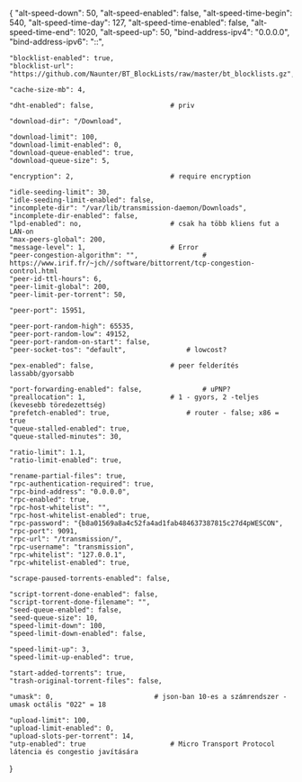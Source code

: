 {
    "alt-speed-down": 50,
    "alt-speed-enabled": false,
    "alt-speed-time-begin": 540,
    "alt-speed-time-day": 127,
    "alt-speed-time-enabled": false,
    "alt-speed-time-end": 1020,
    "alt-speed-up": 50,
    "bind-address-ipv4": "0.0.0.0",
    "bind-address-ipv6": "::",

    "blocklist-enabled": true,
    "blocklist-url": "https://github.com/Naunter/BT_BlockLists/raw/master/bt_blocklists.gz",

    "cache-size-mb": 4,

    "dht-enabled": false,					# priv

    "download-dir": "/Download",

    "download-limit": 100,
    "download-limit-enabled": 0,
    "download-queue-enabled": true,
    "download-queue-size": 5,

    "encryption": 2,						# require encryption

    "idle-seeding-limit": 30,
    "idle-seeding-limit-enabled": false,
    "incomplete-dir": "/var/lib/transmission-daemon/Downloads",
    "incomplete-dir-enabled": false,
    "lpd-enabled": no,						# csak ha több kliens fut a LAN-on
    "max-peers-global": 200,
    "message-level": 1,						# Error
    "peer-congestion-algorithm": "",				# https://www.irif.fr/~jch//software/bittorrent/tcp-congestion-control.html
    "peer-id-ttl-hours": 6,
    "peer-limit-global": 200,
    "peer-limit-per-torrent": 50,

    "peer-port": 15951,

    "peer-port-random-high": 65535,
    "peer-port-random-low": 49152,
    "peer-port-random-on-start": false,
    "peer-socket-tos": "default",				# lowcost?

    "pex-enabled": false,					# peer felderítés lassabb/gyorsabb

    "port-forwarding-enabled": false,				# uPNP?
    "preallocation": 1,						# 1 - gyors, 2 -teljes (kevesebb töredezettség)
    "prefetch-enabled": true,					# router - false; x86 = true
    "queue-stalled-enabled": true,
    "queue-stalled-minutes": 30,

    "ratio-limit": 1.1,
    "ratio-limit-enabled": true,

    "rename-partial-files": true,
    "rpc-authentication-required": true,
    "rpc-bind-address": "0.0.0.0",
    "rpc-enabled": true,
    "rpc-host-whitelist": "",
    "rpc-host-whitelist-enabled": true,
    "rpc-password": "{b8a01569a8a4c52fa4ad1fab484637387815c27d4pWESCON",
    "rpc-port": 9091,
    "rpc-url": "/transmission/",
    "rpc-username": "transmission",
    "rpc-whitelist": "127.0.0.1",
    "rpc-whitelist-enabled": true,

    "scrape-paused-torrents-enabled": false,

    "script-torrent-done-enabled": false,
    "script-torrent-done-filename": "",
    "seed-queue-enabled": false,
    "seed-queue-size": 10,
    "speed-limit-down": 100,
    "speed-limit-down-enabled": false,

    "speed-limit-up": 3,
    "speed-limit-up-enabled": true,

    "start-added-torrents": true,
    "trash-original-torrent-files": false,

    "umask": 0,							# json-ban 10-es a számrendszer - umask octális "022" = 18

    "upload-limit": 100,
    "upload-limit-enabled": 0,
    "upload-slots-per-torrent": 14,
    "utp-enabled": true						# Micro Transport Protocol látencia és congestio javítására
}

